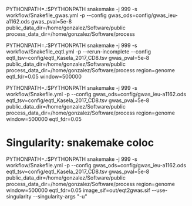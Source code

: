 
PYTHONPATH=.:$PYTHONPATH snakemake -j 999 -s workflow/Snakefile_gwas.yml -p --config gwas_ods=config/gwas_ieu-a1162.ods gwas_pval=5e-8 public_data_dir=/home/gonzalez/Software/public process_data_dir=/home/gonzalez/Software/process

PYTHONPATH=.:$PYTHONPATH snakemake -j 999 -s workflow/Snakefile_eqtl.yml -p --rerun-incomplete  --config  eqtl_tsv=config/eqtl_Kasela_2017_CD8.tsv gwas_pval=5e-8 public_data_dir=/home/gonzalez/Software/public process_data_dir=/home/gonzalez/Software/process region=genome eqtl_fdr=0.05 window=500000

PYTHONPATH=.:$PYTHONPATH snakemake -j 999 -s workflow/Snakefile.yml -p --config gwas_ods=config/gwas_ieu-a1162.ods eqtl_tsv=config/eqtl_Kasela_2017_CD8.tsv gwas_pval=5e-8 public_data_dir=/home/gonzalez/Software/public process_data_dir=/home/gonzalez/Software/process region=genome window=500000 eqtl_fdr=0.05

# Singularity: snakemake coloc

PYTHONPATH=.:$PYTHONPATH snakemake -j 999 -s workflow/Snakefile.yml -p --config gwas_ods=config/gwas_ieu-a1162.ods eqtl_tsv=config/eqtl_Kasela_2017_CD8.tsv gwas_pval=5e-8 public_data_dir=/home/gonzalez/Software/public process_data_dir=/home/gonzalez/Software/process region=genome window=500000 eqtl_fdr=0.05  image_sif=out/eqt2gwas.sif --use-singularity --singularity-args "\-u"

